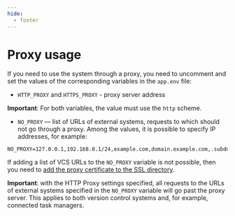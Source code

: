 ```yaml
---
hide:
  - footer
---
```

# Proxy usage

If you need to use the system through a proxy, you need to uncomment and set the values of the corresponding variables in the `app.env` file:

  - `HTTP_PROXY` and `HTTPS_PROXY` - proxy server address 

 **Important**: For both variables, the value must use the `http` scheme.

  - `NO_PROXY` — list of URLs of external systems, requests to which should not go through a proxy. Among the values, it is possible to specify IP addresses, for example:

  ```
  NO_PROXY=127.0.0.1,192.168.0.1/24,example.com,domain.example.com,.subdomain.example.com 
  ```

If adding a list of VCS URLs to the `NO_PROXY` variable is not possible, then you need to [add the proxy certificate to the SSL directory](/on-premise/self-signed-ssl.en).

**Important**: with the HTTP Proxy settings specified, all requests to the URLs of external systems specified in the `NO_PROXY` variable will go past the proxy server. This applies to both version control systems and, for example, connected task managers.
